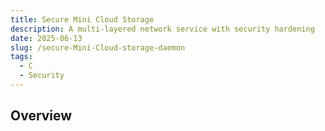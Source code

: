 ```yaml
---
title: Secure Mini Cloud Storage 
description: A multi-layered network service with security hardening
date: 2025-06-13
slug: /secure-Mini-Cloud-storage-daemon
tags:
  - C
  - Security
---
```


## Overview


